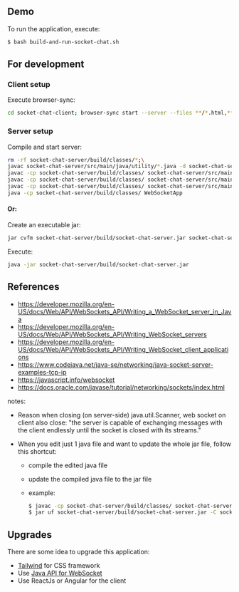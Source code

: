 ## Demo

To run the application, execute:

```bash
$ bash build-and-run-socket-chat.sh
```

## For development

### Client setup

Execute browser-sync:

```bash
cd socket-chat-client; browser-sync start --server --files **/*.html,**/*.css,**/*.js,**/*.json
```

### Server setup

Compile and start server:

```bash
rm -rf socket-chat-server/build/classes/*;\
javac socket-chat-server/src/main/java/utility/*.java -d socket-chat-server/build/classes/;\
javac -cp socket-chat-server/build/classes/ socket-chat-server/src/main/java/observer/*.java -d socket-chat-server/build/classes/;\
javac -cp socket-chat-server/build/classes/ socket-chat-server/src/main/java/websocket/*.java -d socket-chat-server/build/classes/;\
javac -cp socket-chat-server/build/classes/ socket-chat-server/src/main/java/*.java -d socket-chat-server/build/classes/;\
java -cp socket-chat-server/build/classes/ WebSocketApp
```

#### Or:

Create an executable jar:

```bash
jar cvfm socket-chat-server/build/socket-chat-server.jar socket-chat-server/manifest -C socket-chat-server/build/classes/ .
```

Execute:

```bash
java -jar socket-chat-server/build/socket-chat-server.jar
```

## References

- https://developer.mozilla.org/en-US/docs/Web/API/WebSockets_API/Writing_a_WebSocket_server_in_Java
- https://developer.mozilla.org/en-US/docs/Web/API/WebSockets_API/Writing_WebSocket_servers
- https://developer.mozilla.org/en-US/docs/Web/API/WebSockets_API/Writing_WebSocket_client_applications
- https://www.codejava.net/java-se/networking/java-socket-server-examples-tcp-ip
- https://javascript.info/websocket
- https://docs.oracle.com/javase/tutorial/networking/sockets/index.html

notes:

- Reason when closing (on server-side) java.util.Scanner, web socket on client also close: "the server is capable of exchanging messages with the client endlessly until the socket is closed with its streams."
- When you edit just 1 java file and want to update the whole jar file, follow this shortcut:

  - compile the edited java file
  - update the compiled java file to the jar file
  - example:

    ```bash
    $ javac -cp socket-chat-server/build/classes/ socket-chat-server/src/main/java/websocket/WebSocket.java  -d socket-chat-server/build/classes/
    $ jar uf socket-chat-server/build/socket-chat-server.jar -C socket-chat-server/build/classes/ websocket/WebSocket.class
    ```

## Upgrades

There are some idea to upgrade this application:

- [Tailwind](https://github.com/tailwindcss/tailwindcss) for CSS framework
- Use [Java API for WebSocket](https://docs.oracle.com/javaee/7/tutorial/websocket.htm)
- Use ReactJs or Angular for the client
